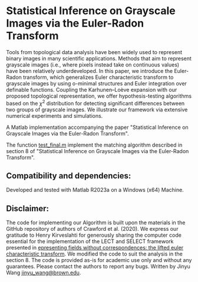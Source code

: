 # Statistical Inference on Grayscale Images via the Euler-Radon Transform
Tools from topological data analysis have been widely used to represent binary images in many scientific applications. Methods that aim to represent grayscale images (i.e., where pixels instead take on continuous values) have been relatively underdeveloped. 
In this paper, we introduce the Euler-Radon transform, which generalizes Euler characteristic transform to grayscale images by using o-minimal structures and Euler integration over definable functions. Coupling the Karhunen–Loève expansion with our proposed topological representation, we offer hypothesis-testing algorithms based on the $\chi^2$ distribution for detecting significant differences between two groups of grayscale images. We illustrate our framework via extensive numerical experiments and simulations.

A Matlab implementation accompanying the paper "Statistical Inference on Grayscale Images via the Euler-Radon Transform".

The function [test_final.m](https://github.com/JinyuWang123/ERT/blob/main/test_final.m) implement the matching algorithm described in section 8 of "Statistical Inference on Grayscale Images via the Euler-Radon Transform".

## Compatibility and dependencies:
Developed and tested with Matlab R2023a on a Windows (x64) Machine.

## Disclaimer: 
The code for implementing our Algorithm is built upon the materials in the GitHub repository of authors of Crawford et al. (2020). We express our gratitude to Henry Kirveslahti for generously sharing the computer code essential for the implementation of the LECT and SELECT framework presented in [epresenting fields without correspondences: the lifted euler characteristic transform](https://link.springer.com/article/10.1007/s41468-023-00133-w). We modified the code to suit the analysis in the section 8.
The code is provided as-is for academic use only and without any guarantees. Please contact the authors to report any bugs. Written by Jinyu Wang <jinyu_wang@brown.edu>.
